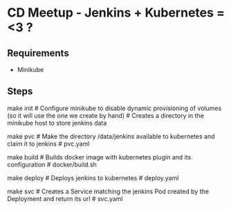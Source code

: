 # CD Meetup - Jenkins + Kubernetes = <3 ?

## Requirements

* Minikube

## Steps

make init # Configure minikube to disable dynamic provisioning of volumes (so it will use the one we create by hand)
          # Creates a directory in the minikube host to store jenkins data

make pvc    # Make the directory /data/jenkins available to kubernetes and claim it to jenkins
            # pvc.yaml

make build  # Builds docker image with kubernetes plugin and its configuration
            # docker/build.sh

make deploy # Deploys jenkins to kubernetes
            # deploy.yaml 

make svc    # Creates a Service matching the jenkins Pod created by the Deployment and return its url
            # svc.yaml 
